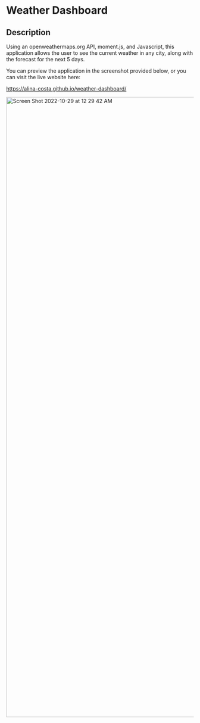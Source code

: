 # Weather Dashboard

## Description

Using an openweathermaps.org API, moment.js, and Javascript, this application allows the user to see the current weather in any city, along with the forecast for the next 5 days.

You can preview the application in the screenshot provided below, or you can visit the live website here:

https://alina-costa.github.io/weather-dashboard/

<img width="1666" alt="Screen Shot 2022-10-29 at 12 29 42 AM" src="https://user-images.githubusercontent.com/102388724/198813972-e2c91fc9-4a80-4e35-ba98-4f106d4f96a4.png">
